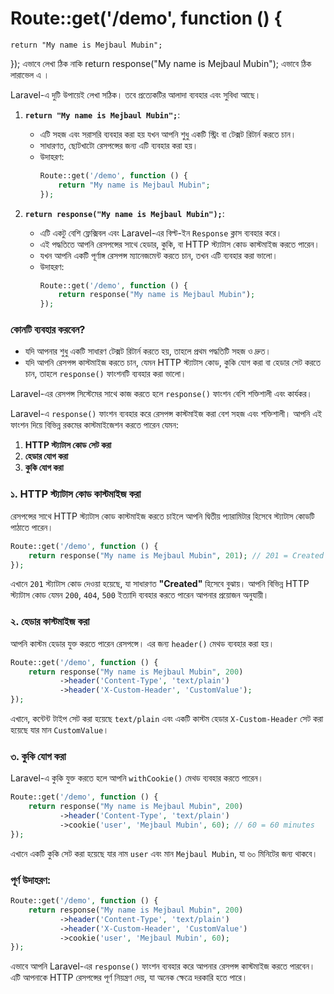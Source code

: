 # Route::get('/demo', function () {

    return "My name is Mejbaul Mubin";

}); এভাবে লেখা ঠিক নাকি return response("My name is Mejbaul Mubin"); এভাবে ঠিক লারাভেল এ ।

Laravel-এ দুটি উপায়েই লেখা সঠিক। তবে প্রত্যেকটির আলাদা ব্যবহার এবং সুবিধা আছে।

1. **`return "My name is Mejbaul Mubin";`**:

    - এটি সহজ এবং সরাসরি ব্যবহার করা হয় যখন আপনি শুধু একটি স্ট্রিং বা টেক্সট রিটার্ন করতে চান।
    - সাধারণত, ছোটখাটো রেসপন্সের জন্য এটি ব্যবহার করা হয়।
    - উদাহরণ:
        ```php
        Route::get('/demo', function () {
            return "My name is Mejbaul Mubin";
        });
        ```

2. **`return response("My name is Mejbaul Mubin");`**:
    - এটি একটু বেশি ফ্লেক্সিবল এবং Laravel-এর বিল্ট-ইন `Response` ক্লাস ব্যবহার করে।
    - এই পদ্ধতিতে আপনি রেসপন্সের সাথে হেডার, কুকি, বা HTTP স্ট্যাটাস কোড কাস্টমাইজ করতে পারেন।
    - যখন আপনি একটি পূর্ণাঙ্গ রেসপন্স ম্যানেজমেন্ট করতে চান, তখন এটি ব্যবহার করা ভালো।
    - উদাহরণ:
        ```php
        Route::get('/demo', function () {
            return response("My name is Mejbaul Mubin");
        });
        ```

### কোনটি ব্যবহার করবেন?

-   যদি আপনার শুধু একটি সাধারণ টেক্সট রিটার্ন করতে হয়, তাহলে প্রথম পদ্ধতিটি সহজ ও দ্রুত।
-   যদি আপনি রেসপন্স কাস্টমাইজ করতে চান, যেমন HTTP স্ট্যাটাস কোড, কুকি যোগ করা বা হেডার সেট করতে চান, তাহলে `response()` ফাংশনটি ব্যবহার করা ভালো।

Laravel-এর রেসপন্স সিস্টেমের সাথে কাজ করতে হলে `response()` ফাংশন বেশি শক্তিশালী এবং কার্যকর।

Laravel-এ `response()` ফাংশন ব্যবহার করে রেসপন্স কাস্টমাইজ করা বেশ সহজ এবং শক্তিশালী। আপনি এই ফাংশন দিয়ে বিভিন্ন রকমের কাস্টমাইজেশন করতে পারেন যেমন:

1. **HTTP স্ট্যাটাস কোড সেট করা**
2. **হেডার যোগ করা**
3. **কুকি যোগ করা**

### ১. HTTP স্ট্যাটাস কোড কাস্টমাইজ করা

রেসপন্সের সাথে HTTP স্ট্যাটাস কোড কাস্টমাইজ করতে চাইলে আপনি দ্বিতীয় প্যারামিটার হিসেবে স্ট্যাটাস কোডটি পাঠাতে পারেন।

```php
Route::get('/demo', function () {
    return response("My name is Mejbaul Mubin", 201); // 201 = Created
});
```

এখানে `201` স্ট্যাটাস কোড দেওয়া হয়েছে, যা সাধারণত **"Created"** হিসেবে বুঝায়। আপনি বিভিন্ন HTTP স্ট্যাটাস কোড যেমন `200`, `404`, `500` ইত্যাদি ব্যবহার করতে পারেন আপনার প্রয়োজন অনুযায়ী।

### ২. হেডার কাস্টমাইজ করা

আপনি কাস্টম হেডার যুক্ত করতে পারেন রেসপন্সে। এর জন্য `header()` মেথড ব্যবহার করা হয়।

```php
Route::get('/demo', function () {
    return response("My name is Mejbaul Mubin", 200)
           ->header('Content-Type', 'text/plain')
           ->header('X-Custom-Header', 'CustomValue');
});
```

এখানে, কন্টেন্ট টাইপ সেট করা হয়েছে `text/plain` এবং একটি কাস্টম হেডার `X-Custom-Header` সেট করা হয়েছে যার মান `CustomValue`।

### ৩. কুকি যোগ করা

Laravel-এ কুকি যুক্ত করতে হলে আপনি `withCookie()` মেথড ব্যবহার করতে পারেন।

```php
Route::get('/demo', function () {
    return response("My name is Mejbaul Mubin", 200)
           ->header('Content-Type', 'text/plain')
           ->cookie('user', 'Mejbaul Mubin', 60); // 60 = 60 minutes
});
```

এখানে একটি কুকি সেট করা হয়েছে যার নাম `user` এবং মান `Mejbaul Mubin`, যা ৬০ মিনিটের জন্য থাকবে।

### পূর্ণ উদাহরণ:

```php
Route::get('/demo', function () {
    return response("My name is Mejbaul Mubin", 200)
           ->header('Content-Type', 'text/plain')
           ->header('X-Custom-Header', 'CustomValue')
           ->cookie('user', 'Mejbaul Mubin', 60);
});
```

এভাবে আপনি Laravel-এর `response()` ফাংশন ব্যবহার করে আপনার রেসপন্স কাস্টমাইজ করতে পারবেন। এটি আপনাকে HTTP রেসপন্সের পূর্ণ নিয়ন্ত্রণ দেয়, যা অনেক ক্ষেত্রে দরকারি হতে পারে।
